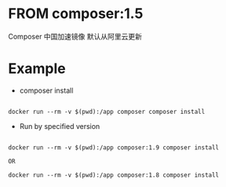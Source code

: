 # FROM composer:1.5

Composer 中国加速镜像 默认从阿里云更新

# Example 

- composer install

```

docker run --rm -v $(pwd):/app composer composer install

```


- Run by specified version

```

docker run --rm -v $(pwd):/app composer:1.9 composer install

OR 

docker run --rm -v $(pwd):/app composer:1.8 composer install


```


